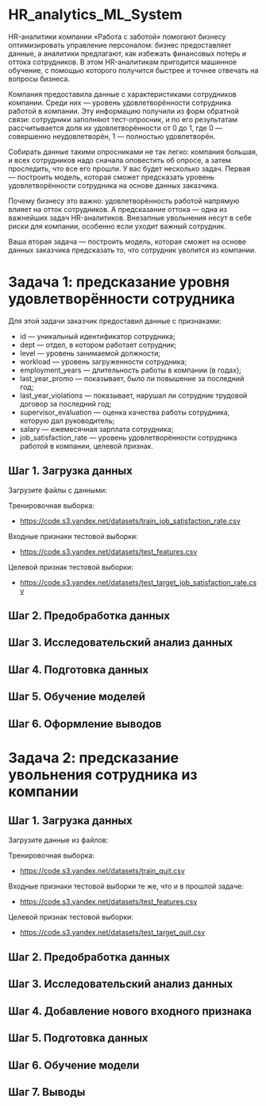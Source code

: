 # HR_analytics_ML_System

HR-аналитики компании «Работа с заботой» помогают бизнесу оптимизировать управление персоналом: бизнес предоставляет данные, а аналитики предлагают, как избежать финансовых потерь и оттока сотрудников. В этом HR-аналитикам пригодится машинное обучение, с помощью которого получится быстрее и точнее отвечать на вопросы бизнеса.

Компания предоставила данные с характеристиками сотрудников компании. Среди них — уровень удовлетворённости сотрудника работой в компании. Эту информацию получили из форм обратной связи: сотрудники заполняют тест-опросник, и по его результатам рассчитывается доля их удовлетворённости от 0 до 1, где 0 — совершенно неудовлетворён, 1 — полностью удовлетворён. 

Собирать данные такими опросниками не так легко: компания большая, и всех сотрудников надо сначала оповестить об опросе, а затем проследить, что все его прошли. 
У вас будет несколько задач. Первая — построить модель, которая сможет предсказать уровень удовлетворённости сотрудника на основе данных заказчика. 

Почему бизнесу это важно: удовлетворённость работой напрямую влияет на отток сотрудников. А предсказание оттока — одна из важнейших задач HR-аналитиков. Внезапные увольнения несут в себе риски для компании, особенно если уходит важный сотрудник.

Ваша вторая задача — построить модель, которая сможет на основе данных заказчика предсказать то, что сотрудник уволится из компании.

# Задача 1: предсказание уровня удовлетворённости сотрудника
Для этой задачи заказчик предоставил данные с признаками:
- id — уникальный идентификатор сотрудника;
- dept — отдел, в котором работает сотрудник;
- level — уровень занимаемой должности;
- workload — уровень загруженности сотрудника;
- employment_years — длительность работы в компании (в годах);
- last_year_promo — показывает, было ли повышение за последний год;
- last_year_violations — показывает, нарушал ли сотрудник трудовой договор за последний год;
- supervisor_evaluation — оценка качества работы сотрудника, которую дал руководитель;
- salary — ежемесячная зарплата сотрудника;
- job_satisfaction_rate — уровень удовлетворённости сотрудника работой в компании, целевой признак.


## Шаг 1. Загрузка данных
Загрузите файлы с данными:

Тренировочная выборка:

- https://code.s3.yandex.net/datasets/train_job_satisfaction_rate.csv

Входные признаки тестовой выборки:

- https://code.s3.yandex.net/datasets/test_features.csv

Целевой признак тестовой выборки:

- https://code.s3.yandex.net/datasets/test_target_job_satisfaction_rate.csv


## Шаг 2. Предобработка данных

## Шаг 3. Исследовательский анализ данных

## Шаг 4. Подготовка данных

## Шаг 5. Обучение моделей

## Шаг 6. Оформление выводов


# Задача 2: предсказание увольнения сотрудника из компании

## Шаг 1. Загрузка данных

Загрузите данные из файлов:

Тренировочная выборка:

- https://code.s3.yandex.net/datasets/train_quit.csv

Входные признаки тестовой выборки те же, что и в прошлой задаче:

- https://code.s3.yandex.net/datasets/test_features.csv

Целевой признак тестовой выборки:

- https://code.s3.yandex.net/datasets/test_target_quit.csv

## Шаг 2. Предобработка данных

## Шаг 3. Исследовательский анализ данных

## Шаг 4. Добавление нового входного признака

## Шаг 5. Подготовка данных

## Шаг 6. Обучение модели

## Шаг 7. Выводы
